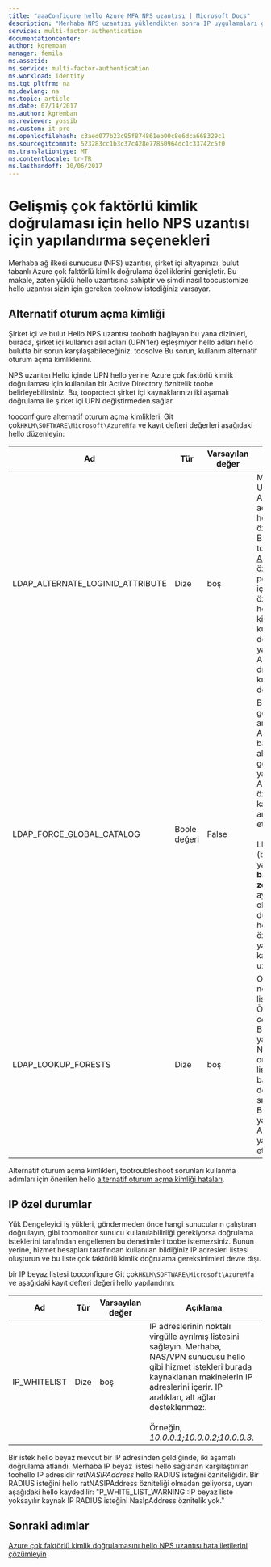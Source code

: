 ```yaml
---
title: "aaaConfigure hello Azure MFA NPS uzantısı | Microsoft Docs"
description: "Merhaba NPS uzantısı yüklendikten sonra IP uygulamaları güvenilir listeye almayı ve UPN değiştirme gibi gelişmiş yapılandırma için aşağıdaki adımları kullanın."
services: multi-factor-authentication
documentationcenter: 
author: kgremban
manager: femila
ms.assetid: 
ms.service: multi-factor-authentication
ms.workload: identity
ms.tgt_pltfrm: na
ms.devlang: na
ms.topic: article
ms.date: 07/14/2017
ms.author: kgremban
ms.reviewer: yossib
ms.custom: it-pro
ms.openlocfilehash: c3aed077b23c95f874861eb00c8e6dca668329c1
ms.sourcegitcommit: 523283cc1b3c37c428e77850964dc1c33742c5f0
ms.translationtype: MT
ms.contentlocale: tr-TR
ms.lasthandoff: 10/06/2017
---
```

# <a name="advanced-configuration-options-for-hello-nps-extension-for-multi-factor-authentication"></a>Gelişmiş çok faktörlü kimlik doğrulaması için hello NPS uzantısı için yapılandırma seçenekleri

Merhaba ağ ilkesi sunucusu (NPS) uzantısı, şirket içi altyapınızı, bulut tabanlı Azure çok faktörlü kimlik doğrulama özelliklerini genişletir. Bu makale, zaten yüklü hello uzantısına sahiptir ve şimdi nasıl toocustomize hello uzantısı sizin için gereken tooknow istediğiniz varsayar. 

## <a name="alternate-login-id"></a>Alternatif oturum açma kimliği

Şirket içi ve bulut Hello NPS uzantısı tooboth bağlayan bu yana dizinleri, burada, şirket içi kullanıcı asıl adları (UPN'ler) eşleşmiyor hello adları hello bulutta bir sorun karşılaşabileceğiniz. toosolve Bu sorun, kullanım alternatif oturum açma kimliklerini. 

NPS uzantısı Hello içinde UPN hello yerine Azure çok faktörlü kimlik doğrulaması için kullanılan bir Active Directory öznitelik toobe belirleyebilirsiniz. Bu, tooprotect şirket içi kaynaklarınızı iki aşamalı doğrulama ile şirket içi UPN değiştirmeden sağlar. 

tooconfigure alternatif oturum açma kimlikleri, Git çok`HKLM\SOFTWARE\Microsoft\AzureMfa` ve kayıt defteri değerleri aşağıdaki hello düzenleyin:

| Ad | Tür | Varsayılan değer | Açıklama |
| ---- | ---- | ------------- | ----------- |
| LDAP_ALTERNATE_LOGINID_ATTRIBUTE | Dize | boş | Merhaba toouse hello UPN yerine istediğiniz Active Directory öznitelik adını belirtin. Bu öznitelik hello AlternateLoginId özniteliği olarak kullanılır. Bu kayıt defteri değerini tooa ayarlarsanız [geçerli Active Directory özniteliğini](https://msdn.microsoft.com/library/ms675090.aspx) (örneğin, posta ya da displayName için), ardından hello özniteliğinin değeri yerine hello kullanıcının UPN kimlik doğrulaması için kullanılır. Bu kayıt defteri değerini veya boşsa, yapılandırıldıktan sonra AlternateLoginId devre dışıdır ve hello kullanıcının UPN kimlik doğrulaması için kullanılır. |
| LDAP_FORCE_GLOBAL_CATALOG | Boole değeri | False | Bu bayrak tooforce hello genel katalog LDAP aramaları için AlternateLoginId bakarken kullanın. Bir etki alanı denetleyicisini bir genel katalog olarak yapılandırma hello AlternateLoginId özniteliği toohello genel katalog ekleyin ve ardından bu bayrağı etkinleştirin. <br><br> LDAP_LOOKUP_FORESTS (boş değilse), yapılandırılmışsa, **bu bayrağı true zorlanır**hello kayıt defteri ayarı hello değerinin ne olursa olsun. Bu durumda, her orman için hello AlternateLoginId özniteliği ile yapılandırılmış hello genel katalog toobe hello NPS uzantısı gerektirir. |
| LDAP_LOOKUP_FORESTS | Dize | boş | Ormanlar toosearch noktalı virgülle ayrılmış listesini sağlayın. Örneğin, *contoso.com;foobar.com*. Bu kayıt defteri değeri yapılandırdıysanız, hello NPS uzantısı tüm hello ormanlar, bunlar listelenen ve hello ilk başarılı AlternateLoginId değeri döndürür hello sırayla tekrarlayarak arar. Bu kayıt defteri değeri yapılandırılmamışsa, hello AlternateLoginId arama yalıtılmış toohello geçerli etki alanıdır.|

Alternatif oturum açma kimlikleri, tootroubleshoot sorunları kullanma adımları için önerilen hello [alternatif oturum açma kimliği hataları](multi-factor-authentication-nps-errors.md#alternate-login-id-errors).

## <a name="ip-exceptions"></a>IP özel durumlar

Yük Dengeleyici iş yükleri, göndermeden önce hangi sunucuların çalıştıran doğrulayın, gibi toomonitor sunucu kullanılabilirliği gerekiyorsa doğrulama isteklerini tarafından engellenen bu denetimleri toobe istemezsiniz. Bunun yerine, hizmet hesapları tarafından kullanılan bildiğiniz IP adresleri listesi oluşturun ve bu liste çok faktörlü kimlik doğrulama gereksinimleri devre dışı. 

bir IP beyaz listesi tooconfigure Git çok`HKLM\SOFTWARE\Microsoft\AzureMfa` ve aşağıdaki kayıt defteri değeri hello yapılandırın: 

| Ad | Tür | Varsayılan değer | Açıklama |
| ---- | ---- | ------------- | ----------- |
| IP_WHITELIST | Dize | boş | IP adreslerinin noktalı virgülle ayrılmış listesini sağlayın. Merhaba, NAS/VPN sunucusu hello gibi hizmet istekleri burada kaynaklanan makinelerin IP adreslerini içerir. IP aralıkları, alt ağlar desteklenmez:. <br><br> Örneğin, *10.0.0.1;10.0.0.2;10.0.0.3*.

Bir istek hello beyaz mevcut bir IP adresinden geldiğinde, iki aşamalı doğrulama atlandı. Merhaba IP beyaz listesi hello sağlanan karşılaştırılan toohello IP adresidir *ratNASIPAddress* hello RADIUS isteğini özniteliğidir. Bir RADIUS isteğini hello ratNASIPAddress özniteliği olmadan geliyorsa, uyarı aşağıdaki hello kaydedilir: "P_WHITE_LIST_WARNING::IP beyaz liste yoksayılır kaynak IP RADIUS isteğini NasIpAddress öznitelik yok."

## <a name="next-steps"></a>Sonraki adımlar

[Azure çok faktörlü kimlik doğrulamasını hello NPS uzantısı hata iletilerini çözümleyin](multi-factor-authentication-nps-errors.md)
